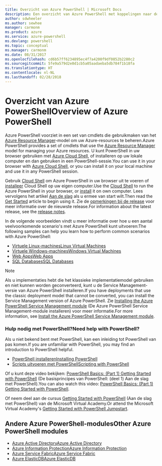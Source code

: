 ```yaml
---
title: Overzicht van Azure PowerShell | Microsoft Docs
description: Een overzicht van Azure PowerShell met koppelingen naar de installatie en configuratie.
author: sdwheeler
ms.author: sewhee
manager: carmonm
ms.product: azure
ms.service: azure-powershell
ms.devlang: powershell
ms.topic: conceptual
ms.manager: carmonm
ms.date: 08/31/2017
ms.openlocfilehash: cd6b57ff6234895ec4f7a4200f9df0852b2280c2
ms.sourcegitcommit: 5fe9a579d2e0d1cb5a05aadaeba5db784f1b18fa
ms.translationtype: HT
ms.contentlocale: nl-NL
ms.lasthandoff: 02/28/2018
---
```

# <a name="overview-of-azure-powershell"></a><span data-ttu-id="d08ff-103">Overzicht van Azure PowerShell</span><span class="sxs-lookup"><span data-stu-id="d08ff-103">Overview of Azure PowerShell</span></span>

<span data-ttu-id="d08ff-104">Azure PowerShell voorziet in een set van cmdlets die gebruikmaken van het [Azure Resource Manager](/azure/azure-resource-manager/resource-group-overview)-model om uw Azure-resources te beheren.</span><span class="sxs-lookup"><span data-stu-id="d08ff-104">Azure PowerShell provides a set of cmdlets that use the [Azure Resource Manager](/azure/azure-resource-manager/resource-group-overview) model for managing your Azure resources.</span></span> <span data-ttu-id="d08ff-105">U kunt PowerShell in uw browser gebruiken met [Azure Cloud Shell](/azure/cloud-shell/overview), of installeren op uw lokale computer en dan gebruiken in een PowerShell-sessie.</span><span class="sxs-lookup"><span data-stu-id="d08ff-105">You can use it in your browser with [Azure Cloud Shell](/azure/cloud-shell/overview), or you can install it on your local machine and use it in any PowerShell session.</span></span>

<span data-ttu-id="d08ff-106">Gebruik [Cloud Shell](/azure/cloud-shell/overview) om Azure PowerShell in uw browser uit te voeren of [installeer](install-azurerm-ps.md) Cloud Shell op uw eigen computer.</span><span class="sxs-lookup"><span data-stu-id="d08ff-106">Use the [Cloud Shell](/azure/cloud-shell/overview) to run the Azure PowerShell in your browser, or [install](install-azurerm-ps.md) it on own computer.</span></span> <span data-ttu-id="d08ff-107">Lees vervolgens het artikel [Aan de slag](get-started-azureps.md) als u ermee van start wilt.</span><span class="sxs-lookup"><span data-stu-id="d08ff-107">Then read the [Get Started](get-started-azureps.md) article to begin using it.</span></span> <span data-ttu-id="d08ff-108">Zie de [opmerkingen bij de release](release-notes-azureps.md) voor meer informatie over de nieuwste release.</span><span class="sxs-lookup"><span data-stu-id="d08ff-108">For information about the latest release, see the [release notes](release-notes-azureps.md).</span></span>

<span data-ttu-id="d08ff-109">In de volgende voorbeelden vindt u meer informatie over hoe u een aantal veelvoorkomende scenario's met Azure PowerShell kunt uitvoeren:</span><span class="sxs-lookup"><span data-stu-id="d08ff-109">The following samples can help you learn how to perform common scenarios with Azure PowerShell:</span></span>

* [<span data-ttu-id="d08ff-110">Virtuele Linux-machines</span><span class="sxs-lookup"><span data-stu-id="d08ff-110">Linux Virtual Machines</span></span>](/azure/virtual-machines/virtual-machines-linux-powershell-samples?toc=/powershell/azure/toc.json)
* [<span data-ttu-id="d08ff-111">Virtuele Windows-machines</span><span class="sxs-lookup"><span data-stu-id="d08ff-111">Windows Virtual Machines</span></span>](/azure/virtual-machines/virtual-machines-windows-powershell-samples?toc=/powershell/azure/toc.json)
* [<span data-ttu-id="d08ff-112">Web Apps</span><span class="sxs-lookup"><span data-stu-id="d08ff-112">Web Apps</span></span>](/azure/app-service-web/app-service-powershell-samples?toc=/powershell/azure/toc.json)
* [<span data-ttu-id="d08ff-113">SQL Databases</span><span class="sxs-lookup"><span data-stu-id="d08ff-113">SQL Databases</span></span>](/azure/sql-database/sql-database-powershell-samples?toc=/powershell/azure/toc.json)

> [!NOTE]
> <span data-ttu-id="d08ff-114">Als u implementaties hebt die het klassieke implementatiemodel gebruiken en niet kunnen worden geconverteerd, kunt u de Service Management-versie van Azure PowerShell installeren.</span><span class="sxs-lookup"><span data-stu-id="d08ff-114">If you have deployments that use the classic deployment model that cannot be converted, you can install the Service Management version of Azure PowerShell.</span></span> <span data-ttu-id="d08ff-115">Zie [Installing the Azure PowerShell Service Management module](/powershell/azure/servicemanagement/install-azure-ps) (De Azure PowerShell Service Management-module installeren) voor meer informatie.</span><span class="sxs-lookup"><span data-stu-id="d08ff-115">For more information, see [Install the Azure PowerShell Service Management module](/powershell/azure/servicemanagement/install-azure-ps).</span></span>


### <a name="need-help-with-powershell"></a><span data-ttu-id="d08ff-116">Hulp nodig met PowerShell?</span><span class="sxs-lookup"><span data-stu-id="d08ff-116">Need help with PowerShell?</span></span>

<span data-ttu-id="d08ff-117">Als u niet bekend bent met PowerShell, kan een inleiding tot PowerShell van pas komen.</span><span class="sxs-lookup"><span data-stu-id="d08ff-117">If you are unfamiliar with PowerShell, you may find an introduction to PowerShell helpful.</span></span>

* [<span data-ttu-id="d08ff-118">PowerShell installeren</span><span class="sxs-lookup"><span data-stu-id="d08ff-118">Installing PowerShell</span></span>](/powershell/scripting/installing-windows-powershell)
* [<span data-ttu-id="d08ff-119">Scripts uitvoeren met PowerShell</span><span class="sxs-lookup"><span data-stu-id="d08ff-119">Scripting with PowerShell</span></span>](/powershell/scripting/scripting-with-windows-powershell)

<span data-ttu-id="d08ff-120">Of u kunt deze video bekijken: [PowerShell Basics: (Part 1) Getting Started with PowerShell](https://channel9.msdn.com/Blogs/Taste-of-Premier/PowerShellBasicsPart1) (De basisprincipes van PowerShell: (deel 1) Aan de slag met PowerShell).</span><span class="sxs-lookup"><span data-stu-id="d08ff-120">You can also watch this video: [PowerShell Basics: (Part 1) Getting Started with PowerShell](https://channel9.msdn.com/Blogs/Taste-of-Premier/PowerShellBasicsPart1).</span></span>

<span data-ttu-id="d08ff-121">Of neem deel aan de cursus [Getting Started with PowerShell](https://mva.microsoft.com/liveevents/powershell-jumpstart) (Aan de slag met PowerShell) van de Microsoft Virtual Academy.</span><span class="sxs-lookup"><span data-stu-id="d08ff-121">Or attend the Microsoft Virtual Academy's [Getting Started with PowerShell Jumpstart](https://mva.microsoft.com/liveevents/powershell-jumpstart).</span></span>

## <a name="other-azure-powershell-modules"></a><span data-ttu-id="d08ff-122">Andere Azure PowerShell-modules</span><span class="sxs-lookup"><span data-stu-id="d08ff-122">Other Azure PowerShell modules</span></span>

* [<span data-ttu-id="d08ff-123">Azure Active Directory</span><span class="sxs-lookup"><span data-stu-id="d08ff-123">Azure Active Directory</span></span>](/powershell/azure/active-directory/)
* [<span data-ttu-id="d08ff-124">Azure Information Protection</span><span class="sxs-lookup"><span data-stu-id="d08ff-124">Azure Information Protection</span></span>](/powershell/azure/aip/)
* [<span data-ttu-id="d08ff-125">Azure Service Fabric</span><span class="sxs-lookup"><span data-stu-id="d08ff-125">Azure Service Fabric</span></span>](/powershell/azure/service-fabric/)
* [<span data-ttu-id="d08ff-126">Azure ElasticDB</span><span class="sxs-lookup"><span data-stu-id="d08ff-126">Azure ElasticDB</span></span>](/powershell/azure/elasticdbjobs/)
